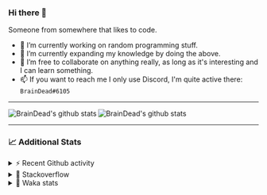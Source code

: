 ### Hi there 👋

Someone from somewhere that likes to code.

- 🔭 I’m currently working on random programming stuff.
- 🌱 I’m currently expanding my knowledge by doing the above.
- 👯 I’m free to collaborate on anything really, as long as it's interesting and I can learn something.
- 📫 If you want to reach me I only use Discord, I'm quite active there: `BrainDead#6105`
<hr>


<img alt="BrainDead's github stats" align="left" src="https://github-readme-stats.vercel.app/api?username=albertopoljak&count_private=true&show_icons=true&theme=radical&hide_border=true"/>
<img alt="BrainDead's github stats" align="left" src="https://github-readme-stats.vercel.app/api/top-langs/?username=albertopoljak&layout=compact&theme=radical&hide_border=true&card_width=250"/>
<br clear="left"/>

<hr>

### 📈 Additional Stats

<details>
  <summary>⚡ Recent Github activity</summary>
  <br/>

  <!--START_SECTION:activity-->
1. 💪 Opened PR [#17](https://github.com/domagojpa/oib-validation/pull/17) in [domagojpa/oib-validation](https://github.com/domagojpa/oib-validation)
2. 🎉 Merged PR [#2](https://github.com/albertopoljak/orindance.party/pull/2) in [albertopoljak/orindance.party](https://github.com/albertopoljak/orindance.party)
3. 🎉 Merged PR [#1](https://github.com/albertopoljak/orindance.party/pull/1) in [albertopoljak/orindance.party](https://github.com/albertopoljak/orindance.party)
4. ❗️ Closed issue [#22](https://github.com/albertopoljak/Licensy/issues/22) in [albertopoljak/Licensy](https://github.com/albertopoljak/Licensy)
5. 🗣 Commented on [#22](https://github.com/albertopoljak/Licensy/issues/22) in [albertopoljak/Licensy](https://github.com/albertopoljak/Licensy)
  <!--END_SECTION:activity-->
</details>

<details>
  <summary>👀 Stackoverflow</summary>

  [![Omid Nikrah StackOverflow](https://github-readme-stackoverflow.vercel.app/?userID=11311072&theme=dark)](https://stackoverflow.com/users/11311072/braindead)

</details>

<details>
  <summary>🤖 Waka stats</summary>
  <br/>

  <!--START_SECTION:waka-->
![Profile Views](http://img.shields.io/badge/Profile%20Views-89-blue)

![Lines of code](https://img.shields.io/badge/From%20Hello%20World%20I%27ve%20Written-87676%20lines%20of%20code-blue)

**🐱 My Github Data** 

> 🏆 486 Contributions in the Year 2021
 > 
> 📦 148.6 kB Used in Github's Storage 
 > 
> 💼 Opted to Hire
 > 
> 📜 32 Public Repositories 
 > 
> 🔑 8 Private Repositories  
 > 
**I'm an Early 🐤** 

```text
🌞 Morning    107 commits    ████░░░░░░░░░░░░░░░░░░░░░   16.74% 
🌆 Daytime    227 commits    █████████░░░░░░░░░░░░░░░░   35.52% 
🌃 Evening    207 commits    ████████░░░░░░░░░░░░░░░░░   32.39% 
🌙 Night      98 commits     ███░░░░░░░░░░░░░░░░░░░░░░   15.34%

```
📅 **I'm Most Productive on Tuesday** 

```text
Monday       112 commits    ████░░░░░░░░░░░░░░░░░░░░░   17.53% 
Tuesday      120 commits    ████░░░░░░░░░░░░░░░░░░░░░   18.78% 
Wednesday    106 commits    ████░░░░░░░░░░░░░░░░░░░░░   16.59% 
Thursday     95 commits     ███░░░░░░░░░░░░░░░░░░░░░░   14.87% 
Friday       73 commits     ██░░░░░░░░░░░░░░░░░░░░░░░   11.42% 
Saturday     55 commits     ██░░░░░░░░░░░░░░░░░░░░░░░   8.61% 
Sunday       78 commits     ███░░░░░░░░░░░░░░░░░░░░░░   12.21%

```


📊 **This Week I Spent My Time On** 

```text
💬 Programming Languages: 
Python                   4 hrs 27 mins       ██████████░░░░░░░░░░░░░░░   41.83% 
XML                      3 hrs 35 mins       ████████░░░░░░░░░░░░░░░░░   33.72% 
Markdown                 50 mins             ██░░░░░░░░░░░░░░░░░░░░░░░   7.97% 
YAML                     43 mins             █░░░░░░░░░░░░░░░░░░░░░░░░   6.88% 
Other                    38 mins             █░░░░░░░░░░░░░░░░░░░░░░░░   6.11%

🐱‍💻 Projects: 
odoo_14_fresh            8 hrs 38 mins       ████████████████████░░░░░   81.26% 
albertopoljak            1 hr 46 mins        ████░░░░░░░░░░░░░░░░░░░░░   16.71% 
future-gadget-188        12 mins             ░░░░░░░░░░░░░░░░░░░░░░░░░   1.89% 
Unknown Project          0 secs              ░░░░░░░░░░░░░░░░░░░░░░░░░   0.08% 
eSustavi                 0 secs              ░░░░░░░░░░░░░░░░░░░░░░░░░   0.06%

💻 Operating System: 
Linux                    8 hrs 39 mins       ████████████████████░░░░░   81.32% 
Windows                  1 hr 59 mins        ████░░░░░░░░░░░░░░░░░░░░░   18.68%

```

**I Mostly Code in Python** 

```text
Python                   26 repos            ███████████████████░░░░░░   78.79% 
Java                     4 repos             ███░░░░░░░░░░░░░░░░░░░░░░   12.12% 
TypeScript               1 repo              ░░░░░░░░░░░░░░░░░░░░░░░░░   3.03% 
JavaScript               1 repo              ░░░░░░░░░░░░░░░░░░░░░░░░░   3.03% 
HTML                     1 repo              ░░░░░░░░░░░░░░░░░░░░░░░░░   3.03%

```



 Last Updated on 19/09/2021
<!--END_SECTION:waka-->
</details>
